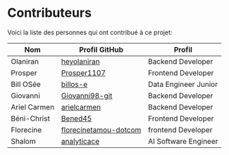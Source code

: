 # Contributeurs

Voici la liste des personnes qui ont contribué à ce projet:

| Nom | Profil GitHub | Profil |
|-----|---------------|---------|
| Olaniran |  [heyolaniran](https://github.com/heyolaniran) | Backend Developer |
| Prosper |  [Prosper1107](https://github.com/Prosper1107) | Frontend Developer |
| Bill OSée |  [billos-e](https://github.com/billos-e) | Data Engineer Junior |
| Giovanni | [Giovanni98-git](https://github.com/Giovanni98-git) | Backend Developer |
| Ariel Carmen |  [arielcarmen](https://github.com/arielcarmen) | Backend Developer |
| Béni-Christ | [Bened45](https://github.com/Bened45) | Frontend Developer |
| Florecine |  [florecinetamou-dotcom](https://github.com/florecinetamou-dotcom) | frontend Developer |
| Shalom |  [analyticace](https://github.com/analyticace) | AI Software Engineer |